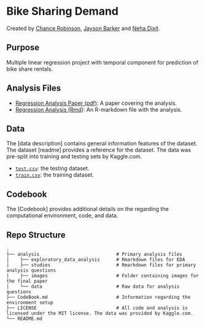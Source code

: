 # Bike Sharing Demand

Created by [Chance Robinson](https://github.com/RobinsonCW), [Jayson Barker](https://github.com/jays567) and [Neha Dixit](https://github.com/nehadixit25).

## Purpose

Multiple linear regression project with temporal component for prediction of bike share rentals.

## Analysis Files

* [Regression Analysis Paper (pdf)](https://github.com/RobinsonCW/BikeSharingDemand/blob/master/analysis/BikeSharingDemand.pdf): A paper covering the analysis. 
* [Regression Analysis (Rmd)](https://github.com/RobinsonCW/BikeSharingDemand/blob/master/analysis/BikeSharingDemand.Rmd): An R-markdown file with the analysis.

## Data

The [data description] contains general information features of the dataset. The dataset [readme] provides a reference for the dataset. The data was pre-split into training and testing sets by Kaggle.com.

* [`test.csv`](https://github.com/RobinsonCW/BikeSharingDemand/blob/master/anaylsis/data/test.csv): the testing dataset.
* [`train.csv`](https://github.com/RobinsonCW/BikeSharingDemand/blob/master/anaylsis/data/train.csv): the training dataset.

## Codebook

The [Codebook] provides additional details on the regarding the computational environment, code, and data.

## Repo Structure
    .
    ├── analysis                            # Primary analysis files
    |    ├── exploratory_data_analysis      # Rmarkdown files for EDA
    |    ├── studies                        # Rmarkdown files for primary analysis questions
    |    ├── images                         # Folder containing images for the final paper
    │    └── data                           # Raw data for analysis questions
    ├── CodeBook.md                         # Information regarding the environment setup
    ├── LICENSE                             # All code and analysis is licensed under the MIT license. The data was provided by Kaggle.com.
    └── README.md
